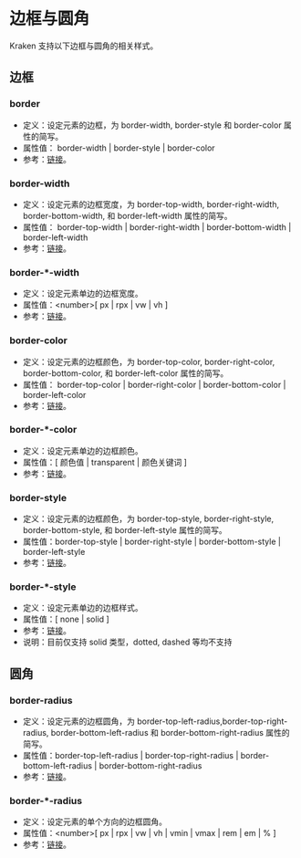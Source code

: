 # 边框与圆角

Kraken 支持以下边框与圆角的相关样式。

## 边框

### border

- 定义：设定元素的边框，为 border-width, border-style 和 border-color 属性的简写。
- 属性值： border-width | border-style | border-color
- 参考：[链接](https://developer.mozilla.org/zh-CN/docs/Web/CSS/border)。

### border-width

- 定义：设定元素的边框宽度，为 border-top-width, border-right-width, border-bottom-width, 和 border-left-width 属性的简写。
- 属性值： border-top-width | border-right-width | border-bottom-width | border-left-width
- 参考：[链接](https://developer.mozilla.org/zh-CN/docs/Web/CSS/border-width)。

### border-\*-width

- 定义：设定元素单边的边框宽度。
- 属性值：\<number>[ px | rpx | vw | vh ]
- 参考：[链接](https://developer.mozilla.org/zh-CN/docs/Web/CSS/border-width)。

### border-color

- 定义：设定元素的边框颜色，为 border-top-color, border-right-color, border-bottom-color, 和 border-left-color 属性的简写。
- 属性值： border-top-color | border-right-color | border-bottom-color | border-left-color
- 参考：[链接](https://developer.mozilla.org/zh-CN/docs/Web/CSS/border-color)。

### border-\*-color

- 定义：设定元素单边的边框颜色。
- 属性值：[ 颜色值 | transparent | 颜色关键词 ]
- 参考：[链接](https://developer.mozilla.org/zh-CN/docs/Web/CSS/border-color)。

### border-style

- 定义：设定元素的边框颜色，为 border-top-style, border-right-style, border-bottom-style, 和 border-left-style 属性的简写。
- 属性值：border-top-style | border-right-style | border-bottom-style | border-left-style
- 参考：[链接](https://developer.mozilla.org/zh-CN/docs/Web/CSS/border-style)。

### border-\*-style

- 定义：设定元素单边的边框样式。
- 属性值：[ none | solid ]
- 参考：[链接](https://developer.mozilla.org/zh-CN/docs/Web/CSS/border-style)。
- 说明：目前仅支持 solid 类型，dotted, dashed 等均不支持

## 圆角

### border-radius

- 定义：设定元素的边框圆角，为 border-top-left-radius,border-top-right-radius, border-bottom-left-radius 和 border-bottom-right-radius 属性的简写。
- 属性值：border-top-left-radius | border-top-right-radius | border-bottom-left-radius | border-bottom-right-radius
- 参考：[链接](https://developer.mozilla.org/zh-CN/docs/Web/CSS/border-radius)。

### border-\*-radius

- 定义：设定元素的单个方向的边框圆角。
- 属性值：\<number>[ px | rpx | vw | vh | vmin | vmax | rem | em | % ]
- 参考：[链接](https://developer.mozilla.org/zh-CN/docs/Web/CSS/border-radius)。
